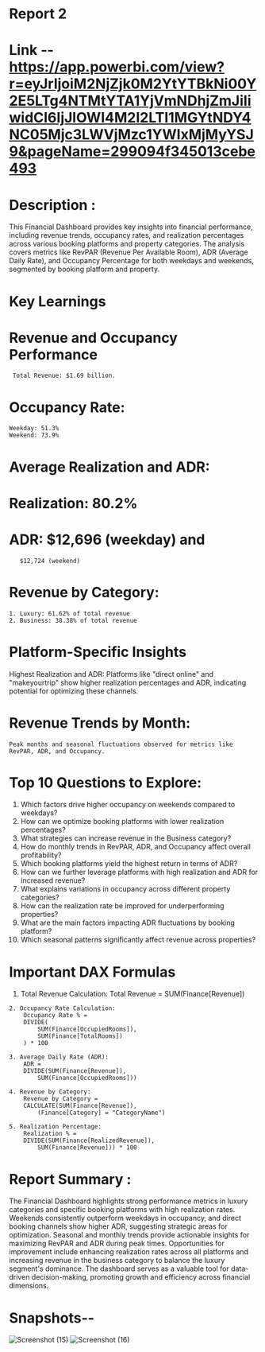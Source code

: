 # Report 2
# Link -- https://app.powerbi.com/view?r=eyJrIjoiM2NjZjk0M2YtYTBkNi00Y2E5LTg4NTMtYTA1YjVmNDhjZmJiIiwidCI6IjJlOWI4M2I2LTI1MGYtNDY4NC05Mjc3LWVjMzc1YWIxMjMyYSJ9&pageName=299094f345013cebe493
# Description :
This Financial Dashboard provides key insights into financial performance, including revenue trends, occupancy rates, 
and realization percentages across various booking platforms and property categories. 
The analysis covers metrics like RevPAR (Revenue Per Available Room), ADR (Average Daily Rate), 
and Occupancy Percentage for both weekdays and weekends, segmented by booking platform and property.

# Key Learnings
# Revenue and Occupancy Performance
	 Total Revenue: $1.69 billion.
# Occupancy Rate:
	Weekday: 51.3%
	Weekend: 73.9%
# Average Realization and ADR:
# Realization: 80.2%
# ADR: $12,696 (weekday) and 
	   $12,724 (weekend)
# Revenue by Category:
	1. Luxury: 61.62% of total revenue
	2. Business: 38.38% of total revenue
# Platform-Specific Insights
Highest Realization and ADR: Platforms like "direct online" and "makeyourtrip" show higher realization percentages and ADR, 
indicating potential for optimizing these channels.

# Revenue Trends by Month:
	Peak months and seasonal fluctuations observed for metrics like RevPAR, ADR, and Occupancy.
# Top 10 Questions to Explore:
1. Which factors drive higher occupancy on weekends compared to weekdays?
2. How can we optimize booking platforms with lower realization percentages?
3. What strategies can increase revenue in the Business category?
4. How do monthly trends in RevPAR, ADR, and Occupancy affect overall profitability?
5. Which booking platforms yield the highest return in terms of ADR?
6. How can we further leverage platforms with high realization and ADR for increased revenue?
7. What explains variations in occupancy across different property categories?
8. How can the realization rate be improved for underperforming properties?
9. What are the main factors impacting ADR fluctuations by booking platform?
10. Which seasonal patterns significantly affect revenue across properties?

# Important DAX Formulas
  1. Total Revenue Calculation:
     Total Revenue = 
	SUM(Finance[Revenue])

	2. Occupancy Rate Calculation:
		Occupancy Rate % = 
		DIVIDE(
    		SUM(Finance[OccupiedRooms]),
    		SUM(Finance[TotalRooms])
		) * 100

	3. Average Daily Rate (ADR):
		ADR = 
		DIVIDE(SUM(Finance[Revenue]), 
			SUM(Finance[OccupiedRooms]))

	4. Revenue by Category:
		Revenue by Category = 
		CALCULATE(SUM(Finance[Revenue]), 
			(Finance[Category] = "CategoryName")

	5. Realization Percentage:	
		Realization % = 
		DIVIDE(SUM(Finance[RealizedRevenue]), 
			SUM(Finance[Revenue])) * 100

# Report Summary : 
The Financial Dashboard highlights strong performance metrics in luxury categories and specific booking platforms with high realization rates. 
Weekends consistently outperform weekdays in occupancy, and direct booking channels show higher ADR, suggesting strategic areas for optimization. 
Seasonal and monthly trends provide actionable insights for maximizing RevPAR and ADR during peak times. Opportunities for improvement include 
enhancing realization rates across all platforms and increasing revenue in the business category to balance the luxury segment's dominance. 
The dashboard serves as a valuable tool for data-driven decision-making, promoting growth and efficiency across financial dimensions.


# Snapshots--
![Screenshot (15)](https://github.com/user-attachments/assets/890ec60f-10aa-45ed-bb54-f0766ee8dca7)
![Screenshot (16)](https://github.com/user-attachments/assets/78751e25-da7b-442b-ac1d-e7e5f7a252d2)




